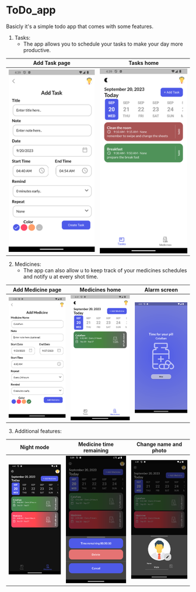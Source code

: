 # ToDo_app


Basicly it's a simple todo app that comes with some features.

1) Tasks:   
   * The app allows you to schedule your tasks to make your day more productive.


| Add Task page            |  Tasks home |
:-------------------------:|:-------------------------:
 ![pic1](https://github.com/Awabmohamed87/ToDo_app/blob/4ba382a4919789f418ebe0b2910c207304ab0bb7/ScreenShots/Screenshot_1695173996.png) |  ![pic2](https://github.com/Awabmohamed87/ToDo_app/blob/main/ScreenShots/Screenshot_1695173984.png)

2) Medicines:   
   * The app can also allow u to keep track of your medicines schedules and notify u at every shot time.

| Add Medicine page            |  Medicines home | Alarm screen |
:-------------------------:|:-------------------------:|:-------------------------:
 ![pic3](https://github.com/Awabmohamed87/ToDo_app/blob/4ba382a4919789f418ebe0b2910c207304ab0bb7/ScreenShots/Screenshot_1695174058.png) |  ![pic4](https://github.com/Awabmohamed87/ToDo_app/blob/4ba382a4919789f418ebe0b2910c207304ab0bb7/ScreenShots/Screenshot_1695174061.png) |![pic5](https://github.com/Awabmohamed87/ToDo_app/blob/4ba382a4919789f418ebe0b2910c207304ab0bb7/ScreenShots/Screenshot_1695174131.png)

3) Additional features:

| Night mode          |  Medicine time remaining | Change name and photo |
:-------------------------:|:-------------------------:|:-------------------------:
 ![pic6](https://github.com/Awabmohamed87/ToDo_app/blob/4ba382a4919789f418ebe0b2910c207304ab0bb7/ScreenShots/Screenshot_1695174092.png)  | ![pic7](https://github.com/Awabmohamed87/ToDo_app/blob/44df96fc39af305cdfa94f86a22d68a4493f344c/ScreenShots/Screenshot_1695175791.png) | ![pic8](https://github.com/Awabmohamed87/ToDo_app/blob/4ba382a4919789f418ebe0b2910c207304ab0bb7/ScreenShots/Screenshot_1695174096.png) 
 
